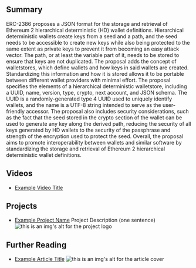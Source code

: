 ## Summary

ERC-2386 proposes a JSON format for the storage and retrieval of Ethereum 2 hierarchical deterministic (HD) wallet definitions. Hierarchical deterministic wallets create keys from a seed and a path, and the seed needs to be accessible to create new keys while also being protected to the same extent as private keys to prevent it from becoming an easy attack vector. The path, or at least the variable part of it, needs to be stored to ensure that keys are not duplicated. The proposal adds the concept of walletstores, which define wallets and how keys in said wallets are created. Standardizing this information and how it is stored allows it to be portable between different wallet providers with minimal effort. The proposal specifies the elements of a hierarchical deterministic walletstore, including a UUID, name, version, type, crypto, next account, and JSON schema. The UUID is a randomly-generated type 4 UUID used to uniquely identify wallets, and the name is a UTF-8 string intended to serve as the user-friendly accessor. The proposal also includes security considerations, such as the fact that the seed stored in the crypto section of the wallet can be used to generate any key along the derived path, reducing the security of all keys generated by HD wallets to the security of the passphrase and strength of the encryption used to protect the seed. Overall, the proposal aims to promote interoperability between wallets and similar software by standardizing the storage and retrieval of Ethereum 2 hierarchical deterministic wallet definitions.

## Videos

- [Example Video Title](https://www.youtube.com/watch?v=TDGq4aeevgY)

## Projects

- [Example Project Name](https://xxxx.xxx/xxxxx) Project Description (one sentence) ![this is an img's alt for the project logo](https://xxxx.xxx/project-logo.xxx)

## Further Reading

- [Example Article Title](https://xxxx.xxx/xxxxx) ![this is an img's alt for the article cover](https://xxxx.xxx/article-cover.xxx)
